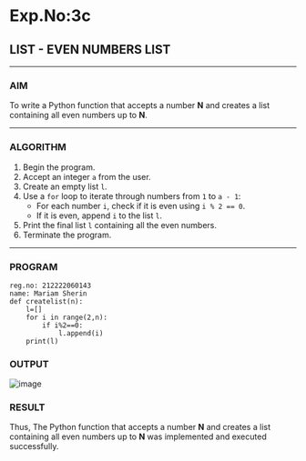 # Exp.No:3c
## LIST - EVEN NUMBERS LIST

---

### AIM  
To write a Python function that accepts a number **N** and creates a list containing all even numbers up to **N**.

---

### ALGORITHM

1. Begin the program.  
2. Accept an integer `a` from the user.  
3. Create an empty list `l`.  
4. Use a `for` loop to iterate through numbers from `1` to `a - 1`:  
   - For each number `i`, check if it is even using `i % 2 == 0`.  
   - If it is even, append `i` to the list `l`.  
5. Print the final list `l` containing all the even numbers.  
6. Terminate the program.

---

### PROGRAM

```
reg.no: 212222060143
name: Mariam Sherin
def createlist(n):
    l=[]
    for i in range(2,n):
        if i%2==0:
            l.append(i)
    print(l)

```

### OUTPUT
![image](https://github.com/user-attachments/assets/13df0e3b-bcd4-4978-b28c-8c35744f9fe1)

### RESULT
Thus, The Python function that accepts a number **N** and creates a list containing all even numbers up to **N** was implemented and executed successfully.
